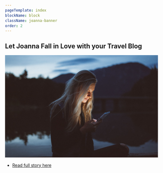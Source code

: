 ```yaml
---
pageTemplate: index
blockName: block
className: joanna-banner
order: 2
---
```


## Let Joanna Fall in Love with your Travel Blog

[![Joanna's love story](../../images/reading-mobile.jpg)](/stories/joanna/)

- [Read full story here](/stories/joanna/)